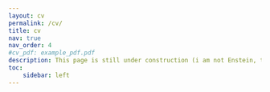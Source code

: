 ```yaml
---
layout: cv
permalink: /cv/
title: cv
nav: true
nav_order: 4
#cv_pdf: example_pdf.pdf
description: This page is still under construction (i am not Enstein, this is the template I'll be using)! 
toc: 
    sidebar: left
---
```

